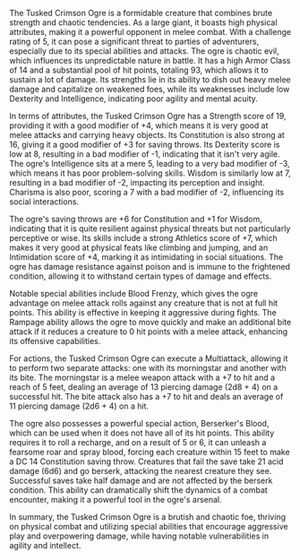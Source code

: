 The Tusked Crimson Ogre is a formidable creature that combines brute strength and chaotic tendencies. As a large giant, it boasts high physical attributes, making it a powerful opponent in melee combat. With a challenge rating of 5, it can pose a significant threat to parties of adventurers, especially due to its special abilities and attacks. The ogre is chaotic evil, which influences its unpredictable nature in battle. It has a high Armor Class of 14 and a substantial pool of hit points, totaling 93, which allows it to sustain a lot of damage. Its strengths lie in its ability to dish out heavy melee damage and capitalize on weakened foes, while its weaknesses include low Dexterity and Intelligence, indicating poor agility and mental acuity.

In terms of attributes, the Tusked Crimson Ogre has a Strength score of 19, providing it with a good modifier of +4, which means it is very good at melee attacks and carrying heavy objects. Its Constitution is also strong at 16, giving it a good modifier of +3 for saving throws. Its Dexterity score is low at 8, resulting in a bad modifier of -1, indicating that it isn't very agile. The ogre's Intelligence sits at a mere 5, leading to a very bad modifier of -3, which means it has poor problem-solving skills. Wisdom is similarly low at 7, resulting in a bad modifier of -2, impacting its perception and insight. Charisma is also poor, scoring a 7 with a bad modifier of -2, influencing its social interactions.

The ogre's saving throws are +6 for Constitution and +1 for Wisdom, indicating that it is quite resilient against physical threats but not particularly perceptive or wise. Its skills include a strong Athletics score of +7, which makes it very good at physical feats like climbing and jumping, and an Intimidation score of +4, marking it as intimidating in social situations. The ogre has damage resistance against poison and is immune to the frightened condition, allowing it to withstand certain types of damage and effects.

Notable special abilities include Blood Frenzy, which gives the ogre advantage on melee attack rolls against any creature that is not at full hit points. This ability is effective in keeping it aggressive during fights. The Rampage ability allows the ogre to move quickly and make an additional bite attack if it reduces a creature to 0 hit points with a melee attack, enhancing its offensive capabilities.

For actions, the Tusked Crimson Ogre can execute a Multiattack, allowing it to perform two separate attacks: one with its morningstar and another with its bite. The morningstar is a melee weapon attack with a +7 to hit and a reach of 5 feet, dealing an average of 13 piercing damage (2d8 + 4) on a successful hit. The bite attack also has a +7 to hit and deals an average of 11 piercing damage (2d6 + 4) on a hit.

The ogre also possesses a powerful special action, Berserker's Blood, which can be used when it does not have all of its hit points. This ability requires it to roll a recharge, and on a result of 5 or 6, it can unleash a fearsome roar and spray blood, forcing each creature within 15 feet to make a DC 14 Constitution saving throw. Creatures that fail the save take 21 acid damage (6d6) and go berserk, attacking the nearest creature they see. Successful saves take half damage and are not affected by the berserk condition. This ability can dramatically shift the dynamics of a combat encounter, making it a powerful tool in the ogre's arsenal.

In summary, the Tusked Crimson Ogre is a brutish and chaotic foe, thriving on physical combat and utilizing special abilities that encourage aggressive play and overpowering damage, while having notable vulnerabilities in agility and intellect.